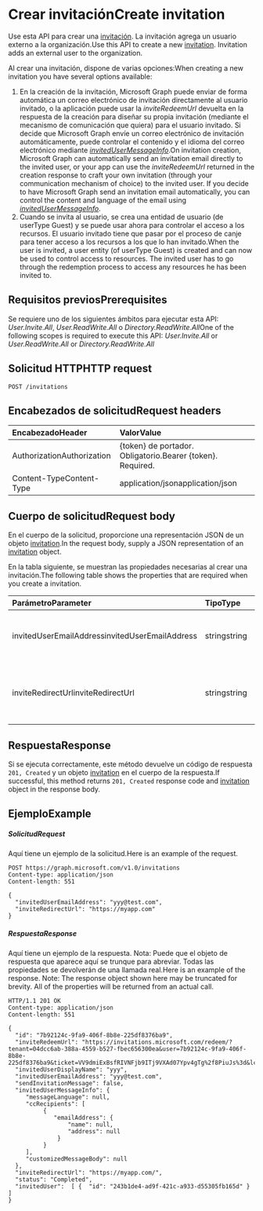 # <a name="create-invitation"></a><span data-ttu-id="31369-101">Crear invitación</span><span class="sxs-lookup"><span data-stu-id="31369-101">Create invitation</span></span>

<span data-ttu-id="31369-p101">Use esta API para crear una [invitación](../resources/invitation.md). La invitación agrega un usuario externo a la organización.</span><span class="sxs-lookup"><span data-stu-id="31369-p101">Use this API to create a new [invitation](../resources/invitation.md). Invitation adds an external user to the organization.</span></span>

<span data-ttu-id="31369-104">Al crear una invitación, dispone de varias opciones:</span><span class="sxs-lookup"><span data-stu-id="31369-104">When creating a new invitation you have several options available:</span></span>

1. <span data-ttu-id="31369-p102">En la creación de la invitación, Microsoft Graph puede enviar de forma automática un correo electrónico de invitación directamente al usuario invitado, o la aplicación puede usar la *inviteRedeemUrl* devuelta en la respuesta de la creación para diseñar su propia invitación (mediante el mecanismo de comunicación que quiera) para el usuario invitado. Si decide que Microsoft Graph envíe un correo electrónico de invitación automáticamente, puede controlar el contenido y el idioma del correo electrónico mediante [*invitedUserMessageInfo*](../resources/invitedusermessageinfo.md).</span><span class="sxs-lookup"><span data-stu-id="31369-p102">On invitation creation, Microsoft Graph can automatically send an invitation email directly to the invited user, or your app can use the *inviteRedeemUrl* returned in the creation response to craft your own invitation (through your communication mechanism of choice) to the invited user. If you decide to have Microsoft Graph send an invitation email automatically, you can control the content and language of the email using [*invitedUserMessageInfo*](../resources/invitedusermessageinfo.md).</span></span>
2. <span data-ttu-id="31369-p103">Cuando se invita al usuario, se crea una entidad de usuario (de userType Guest) y se puede usar ahora para controlar el acceso a los recursos. El usuario invitado tiene que pasar por el proceso de canje para tener acceso a los recursos a los que lo han invitado.</span><span class="sxs-lookup"><span data-stu-id="31369-p103">When the user is invited, a user entity (of userType Guest) is created and can now be used to control access to resources. The invited user has to go through the redemption process to access any resources he has been invited to.</span></span>

## <a name="prerequisites"></a><span data-ttu-id="31369-109">Requisitos previos</span><span class="sxs-lookup"><span data-stu-id="31369-109">Prerequisites</span></span>
<span data-ttu-id="31369-110">Se requiere uno de los siguientes ámbitos para ejecutar esta API: *User.Invite.All*, *User.ReadWrite.All* o *Directory.ReadWrite.All*</span><span class="sxs-lookup"><span data-stu-id="31369-110">One of the following scopes is required to execute this API: *User.Invite.All* or *User.ReadWrite.All*  or *Directory.ReadWrite.All*</span></span>

## <a name="http-request"></a><span data-ttu-id="31369-111">Solicitud HTTP</span><span class="sxs-lookup"><span data-stu-id="31369-111">HTTP request</span></span>
<!-- { "blockType": "ignored" } -->
```http
POST /invitations
```
## <a name="request-headers"></a><span data-ttu-id="31369-112">Encabezados de solicitud</span><span class="sxs-lookup"><span data-stu-id="31369-112">Request headers</span></span>
| <span data-ttu-id="31369-113">Encabezado</span><span class="sxs-lookup"><span data-stu-id="31369-113">Header</span></span>       | <span data-ttu-id="31369-114">Valor</span><span class="sxs-lookup"><span data-stu-id="31369-114">Value</span></span> |
|:---------------|:--------|
| <span data-ttu-id="31369-115">Authorization</span><span class="sxs-lookup"><span data-stu-id="31369-115">Authorization</span></span>  | <span data-ttu-id="31369-p104">{token} de portador. Obligatorio.</span><span class="sxs-lookup"><span data-stu-id="31369-p104">Bearer {token}. Required.</span></span>  |
| <span data-ttu-id="31369-118">Content-Type</span><span class="sxs-lookup"><span data-stu-id="31369-118">Content-Type</span></span>  | <span data-ttu-id="31369-119">application/json</span><span class="sxs-lookup"><span data-stu-id="31369-119">application/json</span></span>  |

## <a name="request-body"></a><span data-ttu-id="31369-120">Cuerpo de solicitud</span><span class="sxs-lookup"><span data-stu-id="31369-120">Request body</span></span>
<span data-ttu-id="31369-121">En el cuerpo de la solicitud, proporcione una representación JSON de un objeto [invitation](../resources/invitation.md).</span><span class="sxs-lookup"><span data-stu-id="31369-121">In the request body, supply a JSON representation of an [invitation](../resources/invitation.md) object.</span></span>

<span data-ttu-id="31369-122">En la tabla siguiente, se muestran las propiedades necesarias al crear una invitación.</span><span class="sxs-lookup"><span data-stu-id="31369-122">The following table shows the properties that are required when you create a invitation.</span></span>

| <span data-ttu-id="31369-123">Parámetro</span><span class="sxs-lookup"><span data-stu-id="31369-123">Parameter</span></span> | <span data-ttu-id="31369-124">Tipo</span><span class="sxs-lookup"><span data-stu-id="31369-124">Type</span></span> | <span data-ttu-id="31369-125">Descripción</span><span class="sxs-lookup"><span data-stu-id="31369-125">Description</span></span>|
|:---------------|:--------|:----------|
|<span data-ttu-id="31369-126">invitedUserEmailAddress</span><span class="sxs-lookup"><span data-stu-id="31369-126">invitedUserEmailAddress</span></span> |<span data-ttu-id="31369-127">string</span><span class="sxs-lookup"><span data-stu-id="31369-127">string</span></span> | <span data-ttu-id="31369-128">Dirección de correo electrónico del usuario al que invita.</span><span class="sxs-lookup"><span data-stu-id="31369-128">The email address of the user you are inviting.</span></span>|
|<span data-ttu-id="31369-129">inviteRedirectUrl</span><span class="sxs-lookup"><span data-stu-id="31369-129">inviteRedirectUrl</span></span> |<span data-ttu-id="31369-130">string</span><span class="sxs-lookup"><span data-stu-id="31369-130">string</span></span> |<span data-ttu-id="31369-131">Dirección URL a la que se redirigirá al usuario después del canje.</span><span class="sxs-lookup"><span data-stu-id="31369-131">The URL that the user will be redirected to after redemption.</span></span>|

## <a name="response"></a><span data-ttu-id="31369-132">Respuesta</span><span class="sxs-lookup"><span data-stu-id="31369-132">Response</span></span>

<span data-ttu-id="31369-133">Si se ejecuta correctamente, este método devuelve un código de respuesta `201, Created` y un objeto [invitation](../resources/invitation.md) en el cuerpo de la respuesta.</span><span class="sxs-lookup"><span data-stu-id="31369-133">If successful, this method returns `201, Created` response code and [invitation](../resources/invitation.md) object in the response body.</span></span>

## <a name="example"></a><span data-ttu-id="31369-134">Ejemplo</span><span class="sxs-lookup"><span data-stu-id="31369-134">Example</span></span>
##### <a name="request"></a><span data-ttu-id="31369-135">Solicitud</span><span class="sxs-lookup"><span data-stu-id="31369-135">Request</span></span>
<span data-ttu-id="31369-136">Aquí tiene un ejemplo de la solicitud.</span><span class="sxs-lookup"><span data-stu-id="31369-136">Here is an example of the request.</span></span>
<!-- {
  "blockType": "request",
  "name": "create_user_from_users"
}-->
```http
POST https://graph.microsoft.com/v1.0/invitations
Content-type: application/json
Content-length: 551

{
  "invitedUserEmailAddress": "yyy@test.com",
  "inviteRedirectUrl": "https://myapp.com"
}
```

##### <a name="response"></a><span data-ttu-id="31369-137">Respuesta</span><span class="sxs-lookup"><span data-stu-id="31369-137">Response</span></span>
<span data-ttu-id="31369-p105">Aquí tiene un ejemplo de la respuesta. Nota: Puede que el objeto de respuesta que aparece aquí se trunque para abreviar. Todas las propiedades se devolverán de una llamada real.</span><span class="sxs-lookup"><span data-stu-id="31369-p105">Here is an example of the response. Note: The response object shown here may be truncated for brevity. All of the properties will be returned from an actual call.</span></span>
<!-- {
  "blockType": "response",
  "truncated": true,
  "@odata.type": "microsoft.graph.invitations"
} -->
```http
HTTP/1.1 201 OK
Content-type: application/json
Content-length: 551

{
  "id": "7b92124c-9fa9-406f-8b8e-225df8376ba9",
  "inviteRedeemUrl": "https://invitations.microsoft.com/redeem/?tenant=04dcc6ab-388a-4559-b527-fbec656300ea&user=7b92124c-9fa9-406f-8b8e-225df8376ba9&ticket=VV9dmiExBsfRIVNFjb9ITj9VXAd07Ypv4gTg%2f8PiuJs%3d&lc=1033&ver=2.0",
  "invitedUserDisplayName": "yyy",
  "invitedUserEmailAddress": "yyy@test.com",
  "sendInvitationMessage": false,
  "invitedUserMessageInfo": {
     "messageLanguage": null,
     "ccRecipients": [
          {
             "emailAddress": {
                 "name": null,
                 "address": null
              }
          }
     ],
     "customizedMessageBody": null
  },
  "inviteRedirectUrl": "https://myapp.com/",
  "status": "Completed",
  "invitedUser":  [ {  "id": "243b1de4-ad9f-421c-a933-d55305fb165d" } ]
}
```
